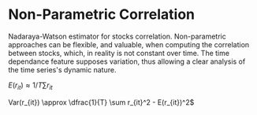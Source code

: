 # Non-Parametric Correlation

Nadaraya-Watson estimator for stocks correlation. Non-parametric approaches can be flexible, and valuable, when computing the correlation between stocks, which, in reality is not constant over time. The time dependance feature supposes variation, thus allowing a clear analysis of the time series's dynamic nature. 

$E(r_{it}) \approx 1/T \sum r_{it}$

Var(r_{it}) \approx \dfrac{1}{T} \sum r_{it}^2 - E(r_{it})^2$
